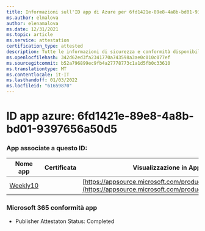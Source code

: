 ```yaml
---
title: Informazioni sull'ID app di Azure per 6fd1421e-89e8-4a8b-bd01-9397656a50d5
ms.author: elmalova
author: elenamalova
ms.date: 12/31/2021
ms.topic: article
ms.service: attestation
certification_type: attested
description: Tutte le informazioni di sicurezza e conformità disponibili per 6fd1421e-89e8-4a8b-bd01-9397656a50d5.
ms.openlocfilehash: 342d62ed3fa2341770a743598a3ae0c010c077ef
ms.sourcegitcommit: b52a796899ec9fb4a27778773c1a1d5fb0c33610
ms.translationtype: MT
ms.contentlocale: it-IT
ms.lasthandoff: 01/03/2022
ms.locfileid: "61659870"
---
```

# <a name="azure-app-id-6fd1421e-89e8-4a8b-bd01-9397656a50d5"></a>ID app azure: 6fd1421e-89e8-4a8b-bd01-9397656a50d5


### <a name="apps-associated-with-this-id"></a>App associate a questo ID:
| **Nome app** | **Certificata** | **Visualizzazione in AppSource** |
|--------------|---------------|-----------------------|
| [Weekly10](https://docs.microsoft.com/microsoft-365-app-certification/forward/WA200001441) |  | [https://appsource.microsoft.com/product/office/WA200001441](https://appsource.microsoft.com/product/office/WA200001441) |

### <a name="microsoft-365-app-compliance-status"></a>Microsoft 365 conformità app
- Publisher Attestaton Status: Completed
